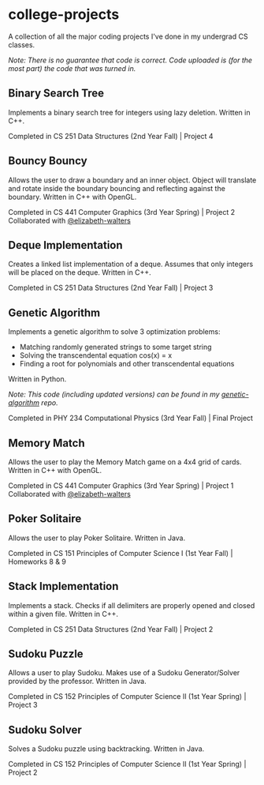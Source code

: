 # college-projects
A collection of all the major coding projects I've done in my undergrad CS classes.  

<em>Note:  There is no guarantee that code is correct.  Code uploaded is (for the most part) the code that was turned in.</em>

## Binary Search Tree
Implements a binary search tree for integers using lazy deletion.  Written in C++.

Completed in CS 251 Data Structures (2nd Year Fall) | Project 4

## Bouncy Bouncy
Allows the user to draw a boundary and an inner object.  Object will translate and rotate inside the boundary bouncing and reflecting against the boundary.  Written in C++ with OpenGL.

Completed in CS 441 Computer Graphics (3rd Year Spring) | Project 2 <br/>
Collaborated with <a href="https://github.com/elizabeth-walters">@elizabeth-walters</a>

## Deque Implementation
Creates a linked list implementation of a deque.  Assumes that only integers will be placed on the deque.  Written in C++.

Completed in CS 251 Data Structures (2nd Year Fall) | Project 3

## Genetic Algorithm
Implements a genetic algorithm to solve 3 optimization problems:
<ul>
  <li>Matching randomly generated strings to some target string</li>
  <li>Solving the transcendental equation cos(x) = x</li>
  <li>Finding a root for polynomials and other transcendental equations</li>
</ul>
Written in Python.

<em>Note:  This code (including updated versions) can be found in my <a href="https://github.com/asia-morgenstern/genetic-algorithm">genetic-algorithm</a> repo.</em>

Completed in PHY 234 Computational Physics (3rd Year Fall) | Final Project

## Memory Match
Allows the user to play the Memory Match game on a 4x4 grid of cards.  Written in C++ with OpenGL.

Completed in CS 441 Computer Graphics (3rd Year Spring) | Project 1 <br/>
Collaborated with <a href="https://github.com/elizabeth-walters">@elizabeth-walters</a>

## Poker Solitaire
Allows the user to play Poker Solitaire.  Written in Java.

Completed in CS 151 Principles of Computer Science I (1st Year Fall) | Homeworks 8 & 9

## Stack Implementation
Implements a stack.  Checks if all delimiters are properly opened and closed within a given file.  Written in C++.

Completed in CS 251 Data Structures (2nd Year Fall) | Project 2

## Sudoku Puzzle
Allows a user to play Sudoku.  Makes use of a Sudoku Generator/Solver provided by the professor.  Written in Java.

Completed in CS 152 Principles of Computer Science II (1st Year Spring) | Project 3

## Sudoku Solver
Solves a Sudoku puzzle using backtracking.  Written in Java.

Completed in CS 152 Principles of Computer Science II (1st Year Spring) | Project 2
